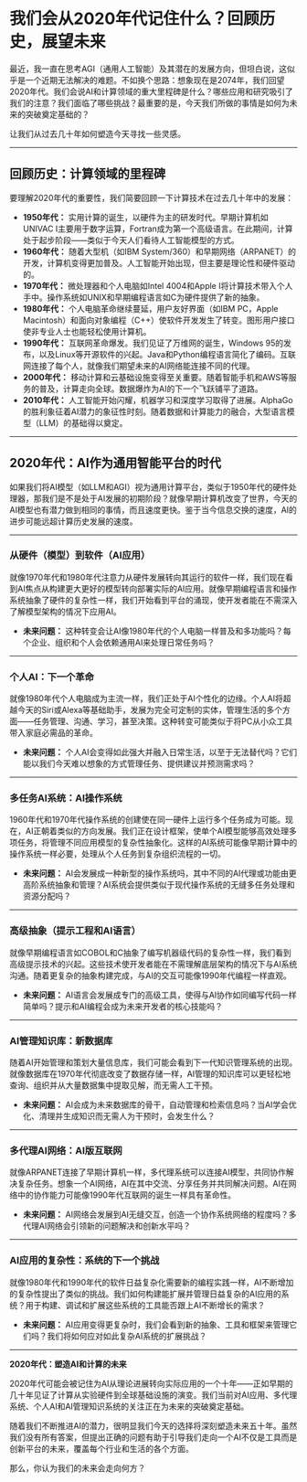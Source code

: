 # 我们会从2020年代记住什么？回顾历史，展望未来

最近，我一直在思考AGI（通用人工智能）及其潜在的发展方向，但坦白说，这似乎是一个近期无法解决的难题。不如换个思路：想象现在是2074年，我们回望2020年代。我们会说AI和计算领域的重大里程碑是什么？哪些应用和研究吸引了我们的注意？我们面临了哪些挑战？最重要的是，今天我们所做的事情是如何为未来的突破奠定基础的？

让我们从过去几十年如何塑造今天寻找一些灵感。

---

## **回顾历史：计算领域的里程碑**

要理解2020年代的重要性，我们简要回顾一下计算技术在过去几十年中的发展：

- **1950年代：** 实用计算的诞生，以硬件为主的研发时代。早期计算机如UNIVAC I主要用于数字运算，Fortran成为第一个高级语言。在此期间，计算处于起步阶段——类似于今天人们看待人工智能模型的方式。
- **1960年代：** 随着大型机（如IBM System/360）和早期网络（ARPANET）的开发，计算机变得更加普及。人工智能开始出现，但主要是理论性和硬件驱动的。
- **1970年代：** 微处理器和个人电脑如Intel 4004和Apple I将计算技术带入个人手中。操作系统如UNIX和早期编程语言如C为硬件提供了新的抽象。
- **1980年代：** 个人电脑革命继续蔓延，用户友好界面（如IBM PC，Apple Macintosh）和面向对象编程（C++）使软件开发发生了转变。图形用户接口使非专业人士也能轻松使用计算机。
- **1990年代：** 互联网革命爆发。我们见证了万维网的诞生，Windows 95的发布，以及Linux等开源软件的兴起。Java和Python编程语言简化了编码。互联网连接了每个人，就像我们期望未来的AI网络能连接不同的代理。
- **2000年代：** 移动计算和云基础设施变得至关重要。随着智能手机和AWS等服务的普及，计算走向全球。数据爆炸为AI的下一个飞跃铺平了道路。
- **2010年代：** 人工智能开始闪耀，机器学习和深度学习取得了进展。AlphaGo的胜利象征着AI潜力的象征性时刻。随着数据和计算能力的融合，大型语言模型（LLM）的基础得以奠定。

---

## **2020年代：AI作为通用智能平台的时代**

如果我们将AI模型（如LLM和AGI）视为通用计算平台，类似于1950年代的硬件处理器，那我们是不是处于AI发展的初期阶段？就像早期计算机改变了世界，今天的AI模型也有潜力做到相同的事情，而且速度更快。鉴于当今信息交换的速度，AI的进步可能远超计算历史发展的速度。

---

### **从硬件（模型）到软件（AI应用）**

就像1970年代和1980年代注意力从硬件发展转向其运行的软件一样，我们现在看到AI焦点从构建更大更好的模型转向部署实际的AI应用。就像早期编程语言和操作系统抽象了硬件的复杂性一样，我们开始看到平台的涌现，使开发者能在不需深入了解模型架构的情况下应用AI。

- **未来问题：** 这种转变会让AI像1980年代的个人电脑一样普及和多功能吗？每个企业、组织和个人会依赖通用AI来处理日常任务吗？

---

### **个人AI：下一个革命**

就像1980年代个人电脑成为主流一样，我们正处于AI个性化的边缘。个人AI将超越今天的Siri或Alexa等基础助手，发展为完全可定制的实体，管理生活的多个方面——任务管理、沟通、学习，甚至决策。这种转变可能类似于将PC从小众工具带入家庭必需品的革命。

- **未来问题：** 个人AI会变得如此强大并融入日常生活，以至于无法替代吗？它们能以我们今天难以想象的方式管理任务、提供建议并预测需求吗？

---

### **多任务AI系统：AI操作系统**

1960年代和1970年代操作系统的创建使在同一硬件上运行多个任务成为可能。现在，AI正朝着类似的方向发展。我们正在设计框架，使单个AI模型能够高效处理多项任务，将管理不同应用模型的复杂性抽象化。这样的AI系统可能像早期计算中的操作系统一样必要，处理从个人任务到复杂组织流程的一切。

- **未来问题：** AI会发展成一种新型的操作系统吗，其中不同的AI代理或功能由更高阶系统抽象和管理？AI系统会提供类似于现代操作系统的无缝多任务处理和资源分配吗？

---

### **高级抽象（提示工程和AI语言）**

就像早期编程语言如COBOL和C抽象了编写机器级代码的复杂性一样，我们看到高级提示技术的兴起。这些技术使开发者能在不需理解底层架构的情况下与AI系统沟通。随着更复杂的抽象构建完成，与AI的交互可能像1990年代编程一样直观。

- **未来问题：** AI语言会发展成专门的高级工具，使得与AI协作如同编写代码一样简单吗？提示和AI编程会成为未来开发者的核心技能吗？

---

### **AI管理知识库：新数据库**

随着AI开始管理和策划大量信息库，我们可能会看到下一代知识管理系统的出现。就像数据库在1970年代彻底改变了数据存储一样，AI管理的知识库可以更轻松地查询、组织并从大量数据集中提取见解，而无需人工干预。

- **未来问题：** AI会成为未来数据库的骨干，自动管理和检索信息吗？当AI学会优化、清理并生成知识而无需人为干预时，会发生什么？

---

### **多代理AI网络：AI版互联网**

就像ARPANET连接了早期计算机一样，多代理系统可以连接AI模型，共同协作解决复杂任务。想象一个AI网络，AI在其中交流、分享任务并共同解决问题。AI在网络中的协作能力可能像1990年代互联网的诞生一样具有革命性。

- **未来问题：** AI网络会发展到AI无缝交互，创造一个协作系统网络的程度吗？多代理AI网络会引领新的问题解决和创新水平吗？

---

### **AI应用的复杂性：系统的下一个挑战**

就像1980年代和1990年代的软件日益复杂化需要新的编程实践一样，AI不断增加的复杂性提出了类似的挑战。我们如何构建能扩展并管理日益复杂的AI应用的系统？用于构建、调试和扩展这些系统的工具能否跟上AI不断增长的需求？

- **未来问题：** AI应用变得更复杂时，我们会看到新的抽象、工具和框架来管理它们吗？我们将如何应对如此复杂AI系统的扩展挑战？

---

**2020年代：塑造AI和计算的未来**

2020年代可能会被记住为AI从理论进展转向实际应用的一个十年——正如早期的几十年见证了计算从实验硬件到全球基础设施的演变。我们当前对AI应用、多代理系统、个人AI和AI管理知识系统的关注正在为未来的突破奠定基础。

随着我们不断推进AI的潜力，很明显我们今天的选择将深刻塑造未来五十年。虽然我们没有所有答案，但提出正确的问题有助于引导我们走向一个AI不仅是工具而是创新平台的未来，覆盖每个行业和生活的各个方面。

那么，你认为我们的未来会走向何方？